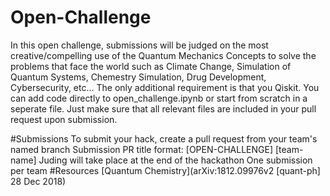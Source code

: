 # Open-Challenge
In this open challenge, submissions will be judged on the most creative/compelling use of the Quantum Mechanics Concepts to solve the problems that face the world such as Climate Change, Simulation of Quantum Systems, Chemestry Simulation, Drug Development, Cybersecurity, etc... The only additional requirement is that you Qiskit. You can add code directly to open_challenge.ipynb or start from scratch in a seperate file. Just make sure that all relevant files are included in your pull request upon submission.

#Submissions
To submit your hack, create a pull request from your team's named branch
Submission PR title format: [OPEN-CHALLENGE] [team-name]
Juding will take place at the end of the hackathon
One submission per team
#Resources
[Quantum Chemistry](arXiv:1812.09976v2 [quant-ph] 28 Dec 2018)
